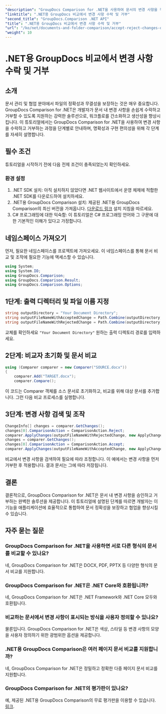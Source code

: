 ```yaml
---
"description": "GroupDocs Comparison for .NET을 사용하여 문서의 변경 사항을 적용하고 거부하는 방법을 알아보세요. 문서 워크플로를 손쉽게 간소화하세요."
"linktitle": ".NET용 GroupDocs 비교에서 변경 사항 수락 및 거부"
"second_title": "GroupDocs.Comparison .NET API"
"title": ".NET용 GroupDocs 비교에서 변경 사항 수락 및 거부"
"url": "/ko/net/documents-and-folder-comparison/accept-reject-changes-dotnet/"
"weight": 10
---
```


# .NET용 GroupDocs 비교에서 변경 사항 수락 및 거부

## 소개
문서 관리 및 협업 분야에서 파일의 정확성과 무결성을 보장하는 것은 매우 중요합니다. GroupDocs Comparison for .NET은 개발자가 문서 내 변경 사항을 손쉽게 수락하고 거부할 수 있도록 지원하는 강력한 솔루션으로, 워크플로를 간소화하고 생산성을 향상시킵니다. 이 튜토리얼에서는 GroupDocs Comparison for .NET을 사용하여 변경 사항을 수락하고 거부하는 과정을 단계별로 안내하며, 명확성과 구현 편의성을 위해 각 단계를 자세히 설명합니다.
## 필수 조건
튜토리얼을 시작하기 전에 다음 전제 조건이 충족되었는지 확인하세요.
### 환경 설정
1. .NET SDK 설치: 아직 설치하지 않았다면 .NET 웹사이트에서 운영 체제에 적합한 .NET SDK를 다운로드하여 설치하세요.
2. .NET용 GroupDocs Comparison 설치: 제공된 .NET용 GroupDocs Comparison의 최신 버전을 가져옵니다. [다운로드 링크](https://releases.groupdocs.com/comparison/net/) 설치 지침을 따르세요.
3. C# 프로그래밍에 대한 익숙함: 이 튜토리얼은 C# 프로그래밍 언어와 그 구문에 대한 기본적인 이해가 있다고 가정합니다.

## 네임스페이스 가져오기
먼저, 필요한 네임스페이스를 프로젝트에 가져오세요. 이 네임스페이스를 통해 문서 비교 및 조작에 필요한 기능에 액세스할 수 있습니다.

```csharp
using System;
using System.IO;
using GroupDocs.Comparison;
using GroupDocs.Comparison.Result;
using GroupDocs.Comparison.Options;
```
## 1단계: 출력 디렉터리 및 파일 이름 지정
```csharp
string outputDirectory = "Your Document Directory";
string outputFileNameWithAcceptedChange = Path.Combine(outputDirectory, "RESULT_WITH_ACCEPTED_CHANGE.docx");
string outputFileNameWithRejectedChange = Path.Combine(outputDirectory, "RESULT_WITH_REJECTED_CHANGE.docx");
```
교체를 확인하세요 `"Your Document Directory"` 원하는 출력 디렉토리 경로를 입력하세요.
## 2단계: 비교자 초기화 및 문서 비교
```csharp
using (Comparer comparer = new Comparer("SOURCE.docx"))
{
    comparer.Add("TARGET.docx");
    comparer.Compare();
```
이 코드는 Comparer 객체를 소스 문서로 초기화하고, 비교를 위해 대상 문서를 추가합니다. 그런 다음 비교 프로세스를 실행합니다.
## 3단계: 변경 사항 검색 및 조작
```csharp
ChangeInfo[] changes = comparer.GetChanges();
changes[0].ComparisonAction = ComparisonAction.Reject;
comparer.ApplyChanges(outputFileNameWithRejectedChange, new ApplyChangeOptions { Changes = changes, SaveOriginalState = true });
changes = comparer.GetChanges();
changes[0].ComparisonAction = ComparisonAction.Accept;
comparer.ApplyChanges(outputFileNameWithAcceptedChange, new ApplyChangeOptions { Changes = changes });
```
비교에서 변경 사항을 검색하여 필요에 따라 조정합니다. 이 예에서는 변경 사항을 먼저 거부한 후 적용합니다. 결과 문서는 그에 따라 저장됩니다.

## 결론
결론적으로, GroupDocs Comparison for .NET은 문서 내 변경 사항을 승인하고 거부하는 완벽한 솔루션을 제공합니다. 이 튜토리얼에 설명된 단계를 따르면 개발자는 이 기능을 애플리케이션에 효율적으로 통합하여 문서 정확성을 보장하고 협업을 향상시킬 수 있습니다.
## 자주 묻는 질문
### GroupDocs Comparison for .NET을 사용하면 서로 다른 형식의 문서를 비교할 수 있나요?
네, GroupDocs Comparison for .NET은 DOCX, PDF, PPTX 등 다양한 형식의 문서 비교를 지원합니다.
### GroupDocs Comparison for .NET은 .NET Core와 호환됩니까?
네, GroupDocs Comparison for .NET은 .NET Framework와 .NET Core 모두와 호환됩니다.
### 비교하는 문서에서 변경 사항이 표시되는 방식을 사용자 정의할 수 있나요?
물론입니다. GroupDocs Comparison for .NET은 색상, 스타일 등 변경 사항의 모양을 사용자 정의하기 위한 광범위한 옵션을 제공합니다.
### .NET용 GroupDocs Comparison은 여러 페이지 문서 비교를 지원합니까?
네, GroupDocs Comparison for .NET은 정밀하고 정확한 다중 페이지 문서 비교를 지원합니다.
### GroupDocs Comparison for .NET의 평가판이 있나요?
예, 제공된 .NET용 GroupDocs Comparison의 무료 평가판을 이용할 수 있습니다. [링크](https://releases.groupdocs.com/).